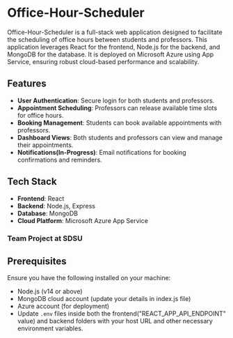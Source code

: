# Office-Hour-Scheduler

Office-Hour-Scheduler is a full-stack web application designed to facilitate the scheduling of office hours between students and professors. This application leverages React for the frontend, Node.js for the backend, and MongoDB for the database. It is deployed on Microsoft Azure using App Service, ensuring robust cloud-based performance and scalability.

## Features

- **User Authentication**: Secure login for both students and professors.
- **Appointment Scheduling**: Professors can release available time slots for office hours.
- **Booking Management**: Students can book available appointments with professors.
- **Dashboard Views**: Both students and professors can view and manage their appointments.
- **Notifications(In-Progress)**: Email notifications for booking confirmations and reminders.

## Tech Stack

- **Frontend**: React
- **Backend**: Node.js, Express
- **Database**: MongoDB
- **Cloud Platform**: Microsoft Azure App Service

### Team Project at SDSU

## Prerequisites

Ensure you have the following installed on your machine:

- Node.js (v14 or above)
- MongoDB cloud account (update your details in index.js file)
- Azure account (for deployment)
- Update `.env` files inside both the frontend("REACT_APP_API_ENDPOINT" value) and backend folders with your host URL and other necessary environment variables.

